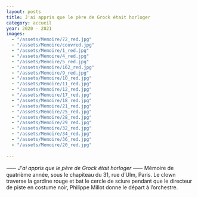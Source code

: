 ```yaml
---
layout: posts
title: J'ai appris que le père de Grock était horloger
category: accueil
year: 2020 - 2021
images:
  - "/assets/Memoire/72_red.jpg"
  - "/assets/Memoire/couvred.jpg"
  - "/assets/Memoire/1_red.jpg"
  - "/assets/Memoire/4_red.jpg"
  - "/assets/Memoire/5_red.jpg"
  - "/assets/Memoire/162_red.jpg"
  - "/assets/Memoire/9_red.jpg"
  - "/assets/Memoire/10_red.jpg"
  - "/assets/Memoire/11_red.jpg"
  - "/assets/Memoire/12_red.jpg"
  - "/assets/Memoire/17_red.jpg"
  - "/assets/Memoire/18_red.jpg"
  - "/assets/Memoire/21_red.jpg"
  - "/assets/Memoire/25_red.jpg"
  - "/assets/Memoire/28_red.jpg"
  - "/assets/Memoire/29_red.jpg"
  - "/assets/Memoire/32_red.jpg"
  - "/assets/Memoire/34_red.jpg"
  - "/assets/Memoire/36_red.jpg"
  - "/assets/Memoire/20_red.jpg"
 
---
```


⸺ _J'ai appris que le père de Grock était horloger_ ⸺
Mémoire de quatrième année, sous le chapiteau du 31, rue d’Ulm, Paris.
Le clown traverse la gardine rouge et bat le cercle de sciure pendant que le directeur de piste en costume noir, Philippe Millot donne le départ à l’orchestre.
